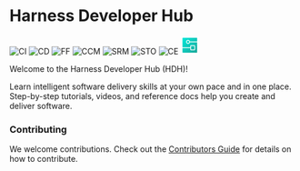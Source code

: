 # Harness Developer Hub

![CI](static/img/icon_ci_s.svg)
![CD](static/img/icon_cd_s.svg)
![FF](static/img/icon_ff_s.svg)
![CCM](static/img/icon_ccm_s.svg)
![SRM](static/img/icon_srm_s.svg)
![STO](static/img/icon_sto_s.svg)
![CE](static/img/icon_ce_s.svg)
![IDP](static/img/icon_idp_s.svg)

Welcome to the Harness Developer Hub (HDH)!

Learn intelligent software delivery skills at your own pace and in one place. Step-by-step tutorials, videos, and reference docs help you create and deliver software.


### Contributing

We welcome contributions. Check out the [Contributors Guide](CONTRIBUTING.md) for details
on how to contribute. 



